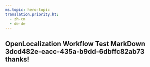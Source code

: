 ```yaml
---
ms.topic: hero-topic
translation.priority.ht: 
  - zh-cn
  - de-de
---
```

## OpenLocalization Workflow Test MarkDown 3dcd482e-eacc-435a-b9dd-6dbffc82ab73 thanks!
